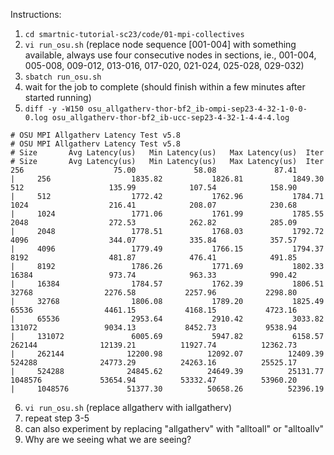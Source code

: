 Instructions:

1. `cd smartnic-tutorial-sc23/code/01-mpi-collectives`
2. `vi run_osu.sh` (replace node sequence [001-004] with something available, always use four consecutive nodes in sections, ie., 001-004, 005-008, 009-012, 013-016, 017-020, 021-024, 025-028, 029-032)
3. `sbatch run_osu.sh`
4. wait for the job to complete (should finish within a few minutes after started running)
5. `diff -y -W150 osu_allgatherv-thor-bf2_ib-ompi-sep23-4-32-1-0-0-0.log osu_allgatherv-thor-bf2_ib-ucc-sep23-4-32-1-4-4-4.log`
```
# OSU MPI Allgatherv Latency Test v5.8                                  # OSU MPI Allgatherv Latency Test v5.8
# Size       Avg Latency(us)   Min Latency(us)   Max Latency(us)  Iter          # Size       Avg Latency(us)   Min Latency(us)   Max Latency(us)  Iter
256                    75.00             58.08             87.41          |     256                  1835.82           1826.81           1849.30
512                   135.99            107.54            158.90          |     512                  1772.42           1762.96           1784.71
1024                  216.41            208.07            230.68          |     1024                 1771.06           1761.99           1785.55
2048                  272.53            262.82            285.09          |     2048                 1778.51           1768.03           1792.72
4096                  344.07            335.84            357.57          |     4096                 1779.49           1766.15           1794.37
8192                  481.87            476.41            491.85          |     8192                 1786.26           1771.69           1802.33
16384                 973.74            963.33            990.42          |     16384                1784.57           1762.39           1806.51
32768                2276.58           2257.96           2298.80          |     32768                1806.08           1789.20           1825.49
65536                4461.15           4168.15           4723.16          |     65536                2953.64           2910.42           3033.82
131072               9034.13           8452.73           9538.94          |     131072               6005.69           5947.82           6158.57
262144              12139.21          11927.74          12362.73          |     262144              12200.98          12092.07          12409.39
524288              24773.29          24263.16          25525.17          |     524288              24845.62          24649.39          25131.77
1048576             53654.94          53332.47          53960.20          |     1048576             51377.30          50658.26          52396.19
```
6. `vi run_osu.sh` (replace allgatherv with iallgatherv)
7. repeat step 3-5
8. can also experiment by replacing "allgatherv" with "alltoall" or "alltoallv"
9. Why are we seeing what we are seeing?
